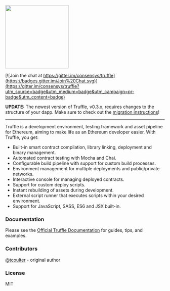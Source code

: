 <img src="https://github.com/ConsenSys/truffle/blob/master/assets/logo.png" width="200">

[![Join the chat at https://gitter.im/consensys/truffle](https://badges.gitter.im/Join%20Chat.svg)](https://gitter.im/consensys/truffle?utm_source=badge&utm_medium=badge&utm_campaign=pr-badge&utm_content=badge)

**UPDATE:** The newest version of Truffle, v0.3.x, requires changes to the structure of your dapp. Make sure to check out the [migration instructions](https://github.com/ConsenSys/truffle/wiki/Migrating-from-v0.2.x-to-v0.3.0)!


-----------------------


Truffle is a development environment, testing framework and asset pipeline for Ethereum, aiming to make life as an Ethereum developer easier. With Truffle, you get:

* Built-in smart contract compilation, library linking, deployment and binary management.
* Automated contract testing with Mocha and Chai.
* Configurable build pipeline with support for custom build processes.
* Environment management for multiple deployments and public/private networks.
* Interactive console for managing deployed contracts.
* Support for custom deploy scripts.
* Instant rebuilding of assets during development.
* External script runner that executes scripts within your desired environment.
* Support for JavaScript, SASS, ES6 and JSX built-in.


### Documentation

Please see the [Official Truffle Documentation](http://truffle.readthedocs.org/en/latest/) for guides, tips, and examples.

### Contributors

[@tcoulter](https://github.com/tcoulter) - original author

### License

MIT

